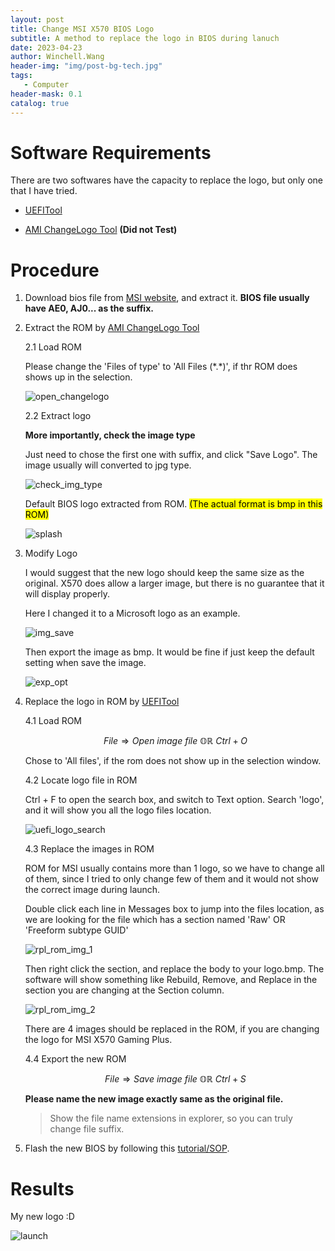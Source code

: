 ```yaml
---
layout: post
title: Change MSI X570 BIOS Logo
subtitle: A method to replace the logo in BIOS during lanuch
date: 2023-04-23
author: Winchell.Wang
header-img: "img/post-bg-tech.jpg"
tags:
   - Computer
header-mask: 0.1
catalog: true
---
```


# Software Requirements

There are two softwares have the capacity to replace the logo, but only one that I have tried.

- [UEFITool](https://github.com/winchellwang/Logo-Change-MSI-X570-Gaming-Plus/releases/tag/ChangeLogo)

- [AMI ChangeLogo Tool](https://github.com/winchellwang/Logo-Change-MSI-X570-Gaming-Plus/releases/tag/ChangeLogo) **(Did not Test)**

# Procedure

1. Download bios file from [MSI website](https://us.msi.com/Motherboard/MPG-X570-GAMING-PLUS/support), and extract it. **BIOS file usually have AE0, AJ0... as the suffix.**

2. Extract the ROM by [AMI ChangeLogo Tool](https://github.com/winchellwang/Logo-Change-MSI-X570-Gaming-Plus/releases/tag/ChangeLogo)

    2.1 Load ROM

    Please change the 'Files of type' to 'All Files (\*.*)', if thr ROM does shows up in the selection.

    ![open_changelogo](https://cdn.jsdelivr.net/gh/winchellwang/Logo-Change-MSI-X570-Gaming-Plus/jpg/open_changelogo.jpg)

    2.2 Extract logo

    **More importantly, check the image type**

    Just need to chose the first one with suffix, and click "Save Logo". The image usually will converted to jpg type.

    ![check_img_type](https://cdn.jsdelivr.net/gh/winchellwang/Logo-Change-MSI-X570-Gaming-Plus/jpg/check_img_type.jpg)

    Default BIOS logo extracted from ROM. <mark>(The actual format is bmp in this ROM)</mark>

    ![splash](https://cdn.jsdelivr.net/gh/winchellwang/Logo-Change-MSI-X570-Gaming-Plus/jpg/splash.jpg)

3. Modify Logo

    I would suggest that the new logo should keep the same size as the original. X570 does allow a larger image, but there is no guarantee that it will display properly.

    Here I changed it to a Microsoft logo as an example.

    ![img_save](https://cdn.jsdelivr.net/gh/winchellwang/Logo-Change-MSI-X570-Gaming-Plus/jpg/img_save.jpg)

    Then export the image as bmp. It would be fine if just keep the default setting when save the image.

    ![exp_opt](https://cdn.jsdelivr.net/gh/winchellwang/Logo-Change-MSI-X570-Gaming-Plus/jpg/exp_opt.jpg)

4. Replace the logo in ROM by [UEFITool](https://github.com/winchellwang/Logo-Change-MSI-X570-Gaming-Plus/releases/tag/ChangeLogo)

    4.1 Load ROM

    $$
    File\Rightarrow Open\ image\ file\ \mathbb{OR}\ Ctrl+O
    $$

    Chose to 'All files', if the rom does not show up in the selection window.

    4.2 Locate logo file in ROM

    Ctrl + F to open the search box, and switch to Text option. Search 'logo', and it will show you all the logo files location.

    ![uefi_logo_search](https://cdn.jsdelivr.net/gh/winchellwang/Logo-Change-MSI-X570-Gaming-Plus/jpg/uefi_logo_search.jpg)

    4.3 Replace the images in ROM

    ROM for MSI usually contains more than 1 logo, so we have to change all of them, since I tried to only change few of them and it would not show the correct image during launch.

    Double click each line in Messages box to jump into the files location, as we are looking for the file which has a section named 'Raw' OR 'Freeform subtype GUID'

    ![rpl_rom_img_1](https://cdn.jsdelivr.net/gh/winchellwang/Logo-Change-MSI-X570-Gaming-Plus/jpg/rpl_rom_img_1.jpg)

    Then right click the section, and replace the body to your logo.bmp. The software will show something like Rebuild, Remove, and Replace in the section you are changing at the Section column.

    ![rpl_rom_img_2](https://cdn.jsdelivr.net/gh/winchellwang/Logo-Change-MSI-X570-Gaming-Plus/jpg/rpl_rom_img_2.jpg)

    There are 4 images should be replaced in the ROM, if you are changing the logo for MSI X570 Gaming Plus. 

    4.4 Export the new ROM

    $$
    File\Rightarrow Save\ image\ file\ \mathbb{OR}\ Ctrl+S
    $$

    **Please name the new image exactly same as the original file.**

    >Show the file name extensions in explorer, so you can truly change file suffix.

5. Flash the new BIOS by following this [tutorial/SOP](https://storage-asset.msi.com/files/pdf/How_to_flash_the_BIOS.pdf).
    
# Results

My new logo :D

![launch](https://cdn.jsdelivr.net/gh/winchellwang/Logo-Change-MSI-X570-Gaming-Plus/jpg/launch.gif)